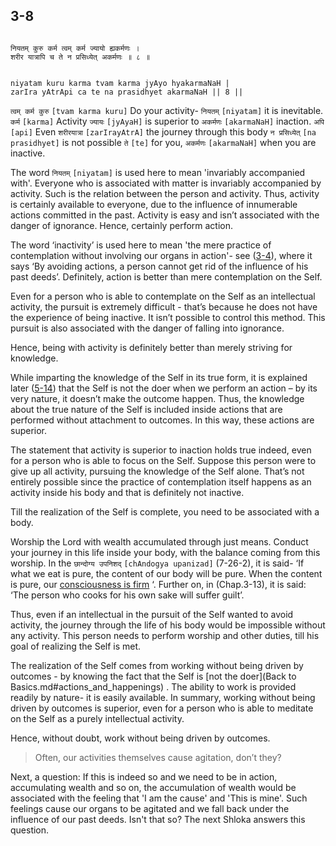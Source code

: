 ## 3-8


```shloka-sa

नियतम् कुरु कर्म त्वम् कर्म ज्यायो ह्यकर्मणः ।
शरीर यात्रापि च ते न प्रसिध्येत् अकर्मणः ॥ ८ ॥

```
```shloka-sa-hk

niyatam kuru karma tvam karma jyAyo hyakarmaNaH |
zarIra yAtrApi ca te na prasidhyet akarmaNaH || 8 ||

```
`त्वम् कर्म कुरु` `[tvam karma kuru]` Do your activity- `नियतम्` `[niyatam]` it is inevitable. `कर्म` `[karma]` Activity `ज्यायः` `[jyAyaH]` is superior to `अकर्मणः` `[akarmaNaH]` inaction. `अपि` `[api]` Even `शरीरयात्रा` `[zarIrayAtrA]` the journey through this body `न प्रसिध्येत्` `[na prasidhyet]` is not possible `ते` `[te]` for you, `अकर्मणः` `[akarmaNaH]` when you are inactive.

The word 
`नियतम्` `[niyatam]`
 is used here to mean 'invariably accompanied with'. Everyone who is associated with matter is invariably accompanied by activity. Such is the relation between the person and activity. Thus, activity is certainly available to everyone, due to the influence of innumerable actions committed in the past. Activity is easy and isn’t associated with the danger of ignorance. Hence, certainly perform action. 

The word ‘inactivity’ is used here to mean 'the mere practice of contemplation without involving our organs in action'- see ([3-4](3-4.md)), where it says ‘By avoiding actions, a person cannot get rid of the influence of his past deeds’. Definitely, action is better than mere contemplation on the Self.

Even for a person who is able to contemplate on the Self as an intellectual activity, the pursuit is extremely difficult - that’s because he does not have the experience of being inactive. It isn’t possible to control this method. This pursuit is also associated with the danger of falling into ignorance. 

Hence, being with activity is definitely better than merely striving for knowledge.

While imparting the knowledge of the Self in its true form, it is explained later ([5-14](5-14.md)) that the Self is not the doer when we perform an action – by its very nature, it doesn’t make the outcome happen. Thus, the knowledge about the true nature of the Self is included inside actions that are performed without attachment to outcomes. In this way, these actions are superior.

The statement that activity is superior to inaction holds true indeed, even for a person who is able to focus on the Self. Suppose this person were to give up all activity, pursuing the knowledge of the Self alone. That’s not entirely possible since the practice of contemplation itself happens as an activity inside his body and that is definitely not inactive. 

Till the realization of the Self is complete, you need to be associated with a body.

Worship the Lord with wealth accumulated through just means. Conduct your journey in this life inside your body, with the balance coming from this worship. In the 
`छान्दोग्य उपनिशद्` `[chAndogya upanizad]`
 (7-26-2), it is said- ‘If what we eat is pure, the content of our body will be pure. When the content is pure, our 
[consciousness is firm](2-53.md#sthitaprajna_xlat)
‘. Further on, in (Chap.3-13), it is said: ‘The person who cooks for his own sake will suffer guilt’. 

Thus, even if an intellectual in the pursuit of the Self wanted to avoid activity, the journey through the life of his body would be impossible without any activity. This person needs to perform worship and other duties, till his goal of realizing the Self is met.

The realization of the Self comes from working without being driven by outcomes - by knowing the fact that the Self is 
[not the doer](Back to Basics.md#actions_and_happenings)
. The ability to work is provided readily by nature- it is easily available. In summary, working without being driven by outcomes is superior, even for a person who is able to meditate on the Self as a purely intellectual activity.

Hence, without doubt, work without being driven by outcomes.



<a name='applnote_52'></a>
> Often, our activities themselves cause agitation, don’t they?



Next, a question: If this is indeed so and we need to be in action, accumulating wealth and so on, the accumulation of wealth would be associated with the feeling that 'I am the cause' and 'This is mine'. Such feelings cause our organs to be agitated and we fall back under the influence of our past deeds. Isn't that so? The next Shloka answers this question.


